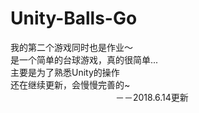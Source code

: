 # Unity-Balls-Go
我的第二个游戏同时也是作业～<br>
是一个简单的台球游戏，真的很简单...<br>
主要是为了熟悉Unity的操作<br>
还在继续更新，会慢慢完善的~<br>
　　　　　　　　　　　　－－2018.6.14更新
